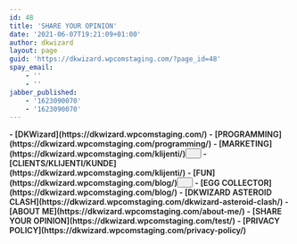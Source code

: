 ```yaml
---
id: 48
title: 'SHARE YOUR OPINION'
date: '2021-06-07T19:21:09+01:00'
author: dkwizard
layout: page
guid: 'https://dkwizard.wpcomstaging.com/?page_id=48'
spay_email:
    - ''
    - ''
jabber_published:
    - '1623090070'
    - '1623090070'
---
```


<nav aria-label="Navigation 7" class="wp-container-7 has-text-color has-foreground-color wp-block-navigation" style="font-style:normal; font-weight:600;">- [<span class="wp-block-navigation-item__label">DKWizard</span>](https://dkwizard.wpcomstaging.com/)
- [<span class="wp-block-navigation-item__label">PROGRAMMING</span>](https://dkwizard.wpcomstaging.com/programming/)
- [MARKETING](https://dkwizard.wpcomstaging.com/klijenti/)<button aria-expanded="false" aria-label="MARKETING submenu" class="wp-block-navigation__submenu-icon wp-block-navigation-submenu__toggle"><svg aria-hidden="true" fill="none" focusable="false" height="12" viewbox="0 0 12 12" width="12" xmlns="http://www.w3.org/2000/svg"><path d="M1.50002 4L6.00002 8L10.5 4" stroke-width="1.5"></path></svg></button>
    - [<span class="wp-block-navigation-item__label">CLIENTS/KLIJENTI/KUNDE</span>](https://dkwizard.wpcomstaging.com/klijenti/)
- [FUN](https://dkwizard.wpcomstaging.com/blog/)<button aria-expanded="false" aria-label="FUN submenu" class="wp-block-navigation__submenu-icon wp-block-navigation-submenu__toggle"><svg aria-hidden="true" fill="none" focusable="false" height="12" viewbox="0 0 12 12" width="12" xmlns="http://www.w3.org/2000/svg"><path d="M1.50002 4L6.00002 8L10.5 4" stroke-width="1.5"></path></svg></button>
    - [<span class="wp-block-navigation-item__label">EGG COLLECTOR</span>](https://dkwizard.wpcomstaging.com/blog/)
    - [<span class="wp-block-navigation-item__label">DKWIZARD ASTEROID CLASH</span>](https://dkwizard.wpcomstaging.com/dkwizard-asteroid-clash/)
- [<span class="wp-block-navigation-item__label">ABOUT ME</span>](https://dkwizard.wpcomstaging.com/about-me/)
- [<span class="wp-block-navigation-item__label">SHARE YOUR OPINION</span>](https://dkwizard.wpcomstaging.com/test/)
- [<span class="wp-block-navigation-item__label">PRIVACY POLICY</span>](https://dkwizard.wpcomstaging.com/privacy-policy/)

</nav><div class="align crowdsignal-poll-wrapper" data-crowdsignal-poll="{"pollId":"9cd76486-0e97-46ef-8f64-81c4b4f339bb","question":"How do you like my page?","answers":[{"text":"Great","answerId":"63b13cc9-6903-4bf3-8815-370f1fcff2f1"},{"text":"Not bad","answerId":"aec0411c-8987-45d5-b091-67ebc7e3b722"},{"text":"Needs improvement","answerId":"33933da6-5b42-450e-9f0b-9e6ee21f5661"}],"confirmMessageType":"custom-text","customConfirmMessage":"Thank you for sharing your opinion!","backgroundColor":"#00a31c","borderColor":"#272323","fontFamily":"arial","isMultipleChoice":false,"note":"","submitButtonLabel":"Submit","borderWidth":2,"borderRadius":0,"hasBoxShadow":false,"hasOneResponsePerComputer":false,"randomizeAnswers":false,"width":100,"pollStatus":"open","closedPollState":"show-results","hideBranding":false,"buttonAlignment":"list","apiPollData":{"id":10853308,"question":"How do you like my page?","note":"","settings":{"title":"How do you like my page?","after_vote":"custom-text","after_message":"Thank you for sharing your opinion!","randomize_answers":false,"restrict_vote_repeat":false,"captcha":false,"multiple_choice":false,"redirect_url":"","close_status":"open","close_after":false},"answers":[{"answer_text":"Great","id":50016063,"client_id":"63b13cc9-6903-4bf3-8815-370f1fcff2f1"},{"answer_text":"Not bad","id":50016064,"client_id":"aec0411c-8987-45d5-b091-67ebc7e3b722"},{"answer_text":"Needs improvement","id":50016065,"client_id":"33933da6-5b42-450e-9f0b-9e6ee21f5661"}],"client_id":"9cd76486-0e97-46ef-8f64-81c4b4f339bb"}}"></div>